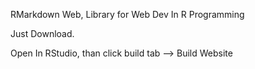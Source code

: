 RMarkdown Web, Library for Web Dev In R Programming 

Just Download.

Open In RStudio, than click build tab --> Build Website
